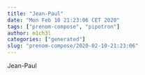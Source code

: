 ```yaml
---
title: "Jean-Paul"
date: "Mon Feb 10 21:23:06 CET 2020"
tags: ["prenom-compose", "pipotron"]
author: m1ch3l
categories: ["generated"]
slug: "prenom-compose/2020-02-10-21:23:06"
---
```


Jean-Paul
